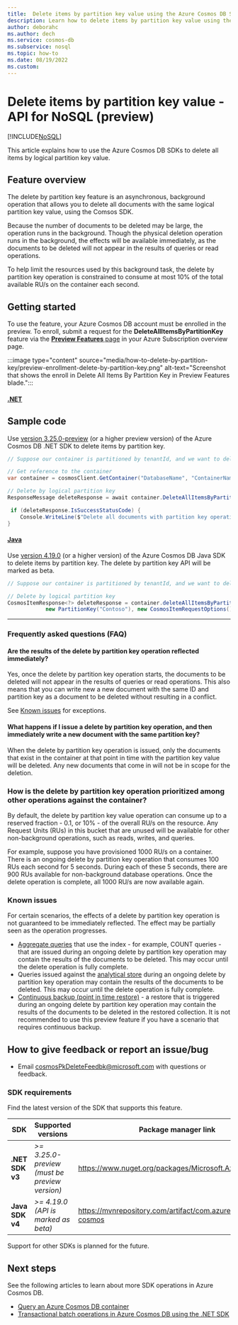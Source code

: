 ```yaml
---
title:  Delete items by partition key value using the Azure Cosmos DB SDK  (preview)
description: Learn how to delete items by partition key value using the Azure Cosmos DB SDKs
author: deborahc
ms.author: dech
ms.service: cosmos-db
ms.subservice: nosql
ms.topic: how-to
ms.date: 08/19/2022
ms.custom: 
---
```


# Delete items by partition key value - API for NoSQL (preview)
[!INCLUDE[NoSQL](../includes/appliesto-nosql.md)]

This article explains how to use the Azure Cosmos DB SDKs to delete all items by logical partition key value. 

## Feature overview
 
The delete by partition key feature is an asynchronous, background operation that allows you to delete all documents with the same logical partition key value, using the Comsos SDK.

Because the number of documents to be deleted may be large, the operation runs in the background. Though the physical deletion operation runs in the background, the effects will be available immediately, as the documents to be deleted will not appear in the results of queries or read operations. 

To help limit the resources used by this background task, the delete by partition key operation is constrained to consume at most 10% of the total available RU/s on the container each second.

## Getting started

To use the feature, your Azure Cosmos DB account must be enrolled in the preview. To enroll, submit a request for the **DeleteAllItemsByPartitionKey** feature via the [**Preview Features** page](../../azure-resource-manager/management/preview-features.md) in your Azure Subscription overview page. 

:::image type="content" source="media/how-to-delete-by-partition-key/preview-enrollment-delete-by-partition-key.png" alt-text="Screenshot that shows the enroll in Delete All Items By Partition Key in Preview Features blade.":::

#### [.NET](#tab/dotnet-example)

## Sample code
Use [version 3.25.0-preview](https://www.nuget.org/packages/Microsoft.Azure.Cosmos) (or a higher preview version) of the Azure Cosmos DB .NET SDK to delete items by partition key. 

```csharp
// Suppose our container is partitioned by tenantId, and we want to delete all the data for a particular tenant Contoso

// Get reference to the container
var container = cosmosClient.GetContainer("DatabaseName", "ContainerName");

// Delete by logical partition key
ResponseMessage deleteResponse = await container.DeleteAllItemsByPartitionKeyStreamAsync(new PartitionKey("Contoso"));

 if (deleteResponse.IsSuccessStatusCode) {
    Console.WriteLine($"Delete all documents with partition key operation has successfully started");
}
```
#### [Java](#tab/java-example)

Use [version 4.19.0](https://mvnrepository.com/artifact/com.azure/azure-cosmos) (or a higher version) of the Azure Cosmos DB Java SDK to delete items by partition key. The delete by partition key API will be marked as beta.


```java
// Suppose our container is partitioned by tenantId, and we want to delete all the data for a particular tenant Contoso

// Delete by logical partition key
CosmosItemResponse<?> deleteResponse = container.deleteAllItemsByPartitionKey(
            new PartitionKey("Contoso"), new CosmosItemRequestOptions()).block();
```
--- 

### Frequently asked questions (FAQ)
#### Are the results of the delete by partition key operation reflected immediately?
Yes, once the delete by partition key operation starts, the documents to be deleted will not appear in the results of queries or read operations. This also means that you can write new a new document with the same ID and partition key as a document to be deleted without resulting in a conflict.

See [Known issues](#known-issues) for exceptions. 

#### What happens if I issue a delete by partition key operation, and then immediately write a new document with the same partition key?
When the delete by partition key operation is issued, only the documents that exist in the container at that point in time with the partition key value will be deleted. Any new documents that come in will not be in scope for the deletion. 

### How is the delete by partition key operation prioritized among other operations against the container?
By default, the delete by partition key value operation can consume up to a reserved fraction - 0.1, or 10% - of the overall RU/s on the resource. Any Request Units (RUs) in this bucket that are unused will be available for other non-background operations, such as reads, writes, and queries. 

For example, suppose you have provisioned 1000 RU/s on a container. There is an ongoing delete by partition key operation that consumes 100 RUs each second for 5 seconds. During each of these 5 seconds, there are 900 RUs available for non-background database operations. Once the delete operation is complete, all 1000 RU/s are now available again. 

### Known issues
For certain scenarios, the effects of a delete by partition key operation is not guaranteed to be immediately reflected. The effect may be partially seen as the operation progresses. 

- [Aggregate queries](sql-query-aggregate-functions.md) that use the index - for example, COUNT queries - that are issued during an ongoing delete by partition key operation may contain the results of the documents to be deleted. This may occur until the delete operation is fully complete.
- Queries issued against the [analytical store](../analytical-store-introduction.md) during an ongoing delete by partition key operation may contain the results of the documents to be deleted. This may occur until the delete operation is fully complete.
- [Continuous backup (point in time restore)](../continuous-backup-restore-introduction.md) - a restore that is triggered during an ongoing delete by partition key operation may contain the results of the documents to be deleted in the restored collection. It is not recommended to use this preview feature if you have a scenario that requires continuous backup. 

## How to give feedback or report an issue/bug
* Email cosmosPkDeleteFeedbk@microsoft.com with questions or feedback.

### SDK requirements

Find the latest version of the SDK that supports this feature.

| SDK | Supported versions | Package manager link |
| --- | --- | --- |
| **.NET SDK v3** | *>= 3.25.0-preview (must be preview version)* | <https://www.nuget.org/packages/Microsoft.Azure.Cosmos/> |
| **Java SDK v4** | *>= 4.19.0 (API is marked as beta)* | <https://mvnrepository.com/artifact/com.azure/azure-cosmos> |

Support for other SDKs is planned for the future.

## Next steps

See the following articles to learn about more SDK operations in Azure Cosmos DB.
- [Query an Azure Cosmos DB container
](how-to-query-container.md)
- [Transactional batch operations in Azure Cosmos DB using the .NET SDK
](transactional-batch.md)